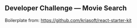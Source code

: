 ## Developer Challenge — Movie Search

Boilerplate from: https://github.com/kriasoft/react-starter-kit
